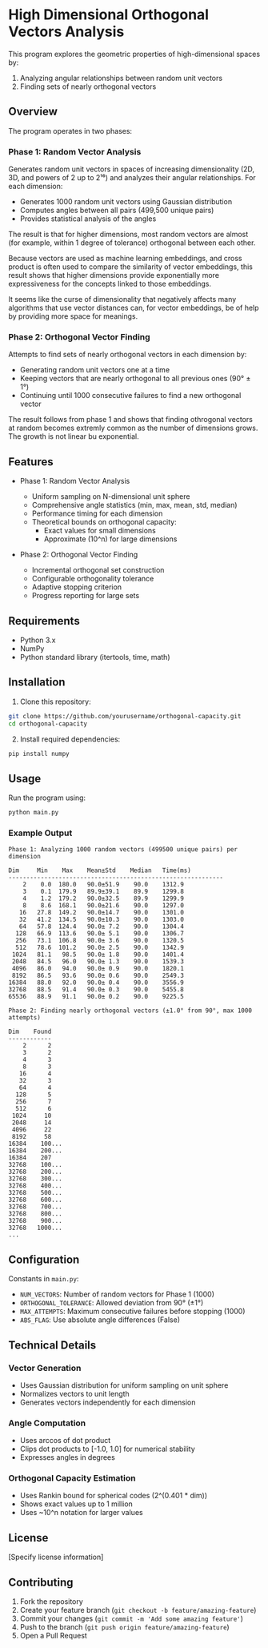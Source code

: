 # High Dimensional Orthogonal Vectors Analysis

This program explores the geometric properties of high-dimensional spaces by:
1. Analyzing angular relationships between random unit vectors
2. Finding sets of nearly orthogonal vectors

## Overview

The program operates in two phases:

### Phase 1: Random Vector Analysis
Generates random unit vectors in spaces of increasing dimensionality (2D, 3D, and powers of 2 up to 2¹⁶) and analyzes their angular relationships. For each dimension:
- Generates 1000 random unit vectors using Gaussian distribution
- Computes angles between all pairs (499,500 unique pairs)
- Provides statistical analysis of the angles

The result is that for higher dimensions, most random vectors are almost (for example, within 1 degree of tolerance) orthogonal between each other.

Because vectors are used as machine learning embeddings, and cross product is often used to compare the similarity of vector embeddings, this result shows that higher dimensions provide exponentially more expressiveness for the concepts linked to those embeddings.

It seems like the curse of dimensionality that negatively affects many algorithms that use vector distances can, for vector embeddings, be of help by providing more space for meanings.

### Phase 2: Orthogonal Vector Finding
Attempts to find sets of nearly orthogonal vectors in each dimension by:
- Generating random unit vectors one at a time
- Keeping vectors that are nearly orthogonal to all previous ones (90° ± 1°)
- Continuing until 1000 consecutive failures to find a new orthogonal vector

The result follows from phase 1 and shows that finding othrogonal vectors at random becomes extremly common as the number of dimensions grows. The growth is not linear bu exponential.

## Features

- Phase 1: Random Vector Analysis
  - Uniform sampling on N-dimensional unit sphere
  - Comprehensive angle statistics (min, max, mean, std, median)
  - Performance timing for each dimension
  - Theoretical bounds on orthogonal capacity:
    - Exact values for small dimensions
    - Approximate (10^n) for large dimensions

- Phase 2: Orthogonal Vector Finding
  - Incremental orthogonal set construction
  - Configurable orthogonality tolerance
  - Adaptive stopping criterion
  - Progress reporting for large sets

## Requirements

- Python 3.x
- NumPy
- Python standard library (itertools, time, math)

## Installation

1. Clone this repository:
```bash
git clone https://github.com/yourusername/orthogonal-capacity.git
cd orthogonal-capacity
```

2. Install required dependencies:
```bash
pip install numpy
```

## Usage

Run the program using:
```bash
python main.py
```

### Example Output
```
Phase 1: Analyzing 1000 random vectors (499500 unique pairs) per dimension

Dim     Min    Max    Mean±Std    Median   Time(ms)
------------------------------------------------------------
    2    0.0  180.0   90.0±51.9    90.0    1312.9
    3    0.1  179.9   89.9±39.1    89.9    1299.8
    4    1.2  179.2   90.0±32.5    89.9    1299.9
    8    8.6  168.1   90.0±21.6    90.0    1297.0
   16   27.8  149.2   90.0±14.7    90.0    1301.0
   32   41.2  134.5   90.0±10.3    90.0    1303.0
   64   57.8  124.4   90.0± 7.2    90.0    1304.4
  128   66.9  113.6   90.0± 5.1    90.0    1306.7
  256   73.1  106.8   90.0± 3.6    90.0    1320.5
  512   78.6  101.2   90.0± 2.5    90.0    1342.9
 1024   81.1   98.5   90.0± 1.8    90.0    1401.4
 2048   84.5   96.0   90.0± 1.3    90.0    1539.3
 4096   86.0   94.0   90.0± 0.9    90.0    1820.1
 8192   86.5   93.6   90.0± 0.6    90.0    2549.3
16384   88.0   92.0   90.0± 0.4    90.0    3556.9
32768   88.5   91.4   90.0± 0.3    90.0    5455.8
65536   88.9   91.1   90.0± 0.2    90.0    9225.5

Phase 2: Finding nearly orthogonal vectors (±1.0° from 90°, max 1000 attempts)

Dim    Found
------------
    2      2
    3      2
    4      3
    8      3
   16      4
   32      3
   64      4
  128      5
  256      7
  512      6
 1024     10
 2048     14
 4096     22
 8192     58
16384    100...
16384    200...
16384    207
32768    100...
32768    200...
32768    300...
32768    400...
32768    500...
32768    600...
32768    700...
32768    800...
32768    900...
32768   1000...
...
```

## Configuration

Constants in `main.py`:
- `NUM_VECTORS`: Number of random vectors for Phase 1 (1000)
- `ORTHOGONAL_TOLERANCE`: Allowed deviation from 90° (±1°)
- `MAX_ATTEMPTS`: Maximum consecutive failures before stopping (1000)
- `ABS_FLAG`: Use absolute angle differences (False)

## Technical Details

### Vector Generation
- Uses Gaussian distribution for uniform sampling on unit sphere
- Normalizes vectors to unit length
- Generates vectors independently for each dimension

### Angle Computation
- Uses arccos of dot product
- Clips dot products to [-1.0, 1.0] for numerical stability
- Expresses angles in degrees

### Orthogonal Capacity Estimation
- Uses Rankin bound for spherical codes (2^(0.401 * dim))
- Shows exact values up to 1 million
- Uses ~10^n notation for larger values

## License

[Specify license information]

## Contributing

1. Fork the repository
2. Create your feature branch (`git checkout -b feature/amazing-feature`)
3. Commit your changes (`git commit -m 'Add some amazing feature'`)
4. Push to the branch (`git push origin feature/amazing-feature`)
5. Open a Pull Request
